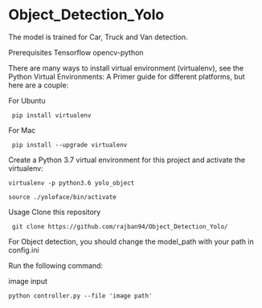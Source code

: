 # Object_Detection_Yolo
The model is trained for Car, Truck and Van detection.

Prerequisites
Tensorflow
opencv-python

There are many ways to install virtual environment (virtualenv), see the Python Virtual Environments: A Primer guide for different platforms, but here are a couple:

For Ubuntu

     pip install virtualenv
For Mac

     pip install --upgrade virtualenv

Create a Python 3.7 virtual environment for this project and activate the virtualenv:

    virtualenv -p python3.6 yolo_object

    source ./yoloface/bin/activate

Usage
Clone this repository

     git clone https://github.com/rajban94/Object_Detection_Yolo/
For Object detection, you should change the model_path with your path in config.ini

Run the following command:

image input

    python controller.py --file 'image path'
